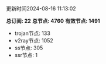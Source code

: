更新时间2024-08-16 11:13:02

**总订阅: 22**
**总节点: 4760**
**有效节点: 1491**
- trojan节点: 133
- v2ray节点: 1052
- ss节点: 305
- ssr节点: 1
